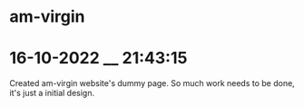 # am-virgin

# 16-10-2022 __ 21:43:15
Created am-virgin website's dummy page.
So much work needs to be done, it's just a initial design.
